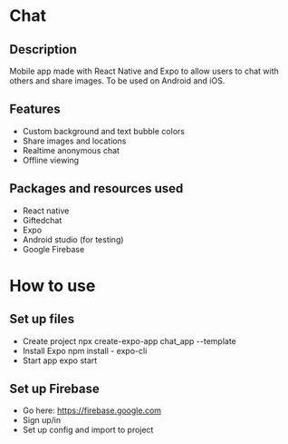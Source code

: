 # Chat
## Description
Mobile app made with React Native and Expo to allow users to chat with others and share images. To be used on Android and iOS.

## Features
- Custom background and text bubble colors
- Share images and locations
- Realtime anonymous chat
- Offline viewing

## Packages and resources used
- React native
- Giftedchat
- Expo
- Android studio (for testing)
- Google Firebase

# How to use
## Set up files
- Create project
npx create-expo-app chat_app --template
- Install Expo
npm install - expo-cli
- Start app
expo start
## Set up Firebase
- Go here: https://firebase.google.com
- Sign up/in
- Set up config and import to project
